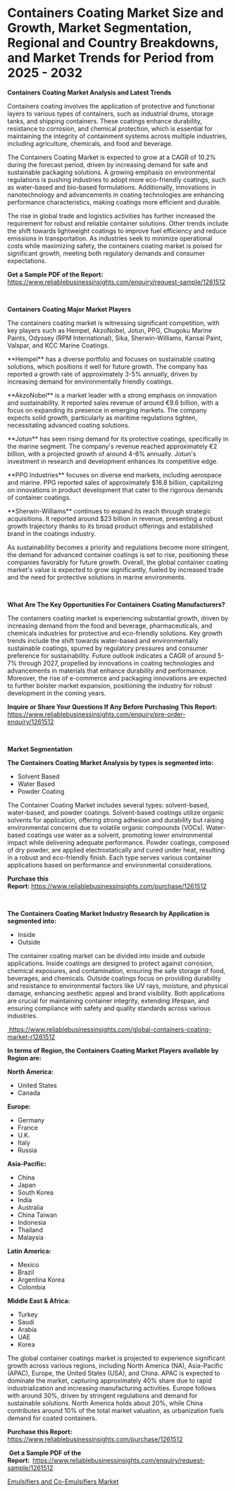 <p><h1>Containers Coating Market Size and Growth, Market Segmentation, Regional and Country Breakdowns, and Market Trends for Period from 2025 -  2032</h1></p><p><strong>Containers Coating Market Analysis and Latest Trends</strong></p>
<p><p>Containers coating involves the application of protective and functional layers to various types of containers, such as industrial drums, storage tanks, and shipping containers. These coatings enhance durability, resistance to corrosion, and chemical protection, which is essential for maintaining the integrity of containment systems across multiple industries, including agriculture, chemicals, and food and beverage.</p><p>The Containers Coating Market is expected to grow at a CAGR of 10.2% during the forecast period, driven by increasing demand for safe and sustainable packaging solutions. A growing emphasis on environmental regulations is pushing industries to adopt more eco-friendly coatings, such as water-based and bio-based formulations. Additionally, innovations in nanotechnology and advancements in coating technologies are enhancing performance characteristics, making coatings more efficient and durable.</p><p>The rise in global trade and logistics activities has further increased the requirement for robust and reliable container solutions. Other trends include the shift towards lightweight coatings to improve fuel efficiency and reduce emissions in transportation. As industries seek to minimize operational costs while maximizing safety, the containers coating market is poised for significant growth, meeting both regulatory demands and consumer expectations.</p></p>
<p><strong>Get a Sample PDF of the Report:&nbsp;</strong> <a href="https://www.reliablebusinessinsights.com/enquiry/request-sample/1261512?utm_campaign=2276&utm_medium=2&utm_source=Github&utm_content=ia&utm_term=03042025&utm_id=containers-coating">https://www.reliablebusinessinsights.com/enquiry/request-sample/1261512</a></p>
<p>&nbsp;</p>
<p><strong>Containers Coating Major Market Players</strong></p>
<p><p>The containers coating market is witnessing significant competition, with key players such as Hempel, AkzoNobel, Jotun, PPG, Chugoku Marine Paints, Odyssey (RPM International), Sika, Sherwin-Williams, Kansai Paint, Valspar, and KCC Marine Coatings.</p><p>**Hempel** has a diverse portfolio and focuses on sustainable coating solutions, which positions it well for future growth. The company has reported a growth rate of approximately 3-5% annually, driven by increasing demand for environmentally friendly coatings.</p><p>**AkzoNobel** is a market leader with a strong emphasis on innovation and sustainability. It reported sales revenue of around €9.6 billion, with a focus on expanding its presence in emerging markets. The company expects solid growth, particularly as maritime regulations tighten, necessitating advanced coating solutions.</p><p>**Jotun** has seen rising demand for its protective coatings, specifically in the marine segment. The company's revenue reached approximately €2 billion, with a projected growth of around 4-6% annually. Jotun's investment in research and development enhances its competitive edge.</p><p>**PPG Industries** focuses on diverse end markets, including aerospace and marine. PPG reported sales of approximately $16.8 billion, capitalizing on innovations in product development that cater to the rigorous demands of container coatings.</p><p>**Sherwin-Williams** continues to expand its reach through strategic acquisitions. It reported around $23 billion in revenue, presenting a robust growth trajectory thanks to its broad product offerings and established brand in the coatings industry.</p><p>As sustainability becomes a priority and regulations become more stringent, the demand for advanced container coatings is set to rise, positioning these companies favorably for future growth. Overall, the global container coating market's value is expected to grow significantly, fueled by increased trade and the need for protective solutions in marine environments.</p></p>
<p>&nbsp;</p>
<p><strong>What Are The Key Opportunities For Containers Coating Manufacturers?</strong></p>
<p><p>The containers coating market is experiencing substantial growth, driven by increasing demand from the food and beverage, pharmaceuticals, and chemicals industries for protective and eco-friendly solutions. Key growth trends include the shift towards water-based and environmentally sustainable coatings, spurred by regulatory pressures and consumer preference for sustainability. Future outlook indicates a CAGR of around 5-7% through 2027, propelled by innovations in coating technologies and advancements in materials that enhance durability and performance. Moreover, the rise of e-commerce and packaging innovations are expected to further bolster market expansion, positioning the industry for robust development in the coming years.</p></p>
<p><strong>Inquire or Share Your Questions If Any Before Purchasing This Report:</strong> <a href="https://www.reliablebusinessinsights.com/enquiry/pre-order-enquiry/1261512?utm_campaign=2276&utm_medium=2&utm_source=Github&utm_content=ia&utm_term=03042025&utm_id=containers-coating">https://www.reliablebusinessinsights.com/enquiry/pre-order-enquiry/1261512</a></p>
<p>&nbsp;</p>
<p><strong>Market Segmentation</strong></p>
<p><strong>The Containers Coating Market Analysis by types is segmented into:</strong></p>
<p><ul><li>Solvent Based</li><li>Water Based</li><li>Powder Coating</li></ul></p>
<p><p>The Container Coating Market includes several types: solvent-based, water-based, and powder coatings. Solvent-based coatings utilize organic solvents for application, offering strong adhesion and durability but raising environmental concerns due to volatile organic compounds (VOCs). Water-based coatings use water as a solvent, promoting lower environmental impact while delivering adequate performance. Powder coatings, composed of dry powder, are applied electrostatically and cured under heat, resulting in a robust and eco-friendly finish. Each type serves various container applications based on performance and environmental considerations.</p></p>
<p><strong>Purchase this Report:&nbsp;</strong><a href="https://www.reliablebusinessinsights.com/purchase/1261512?utm_campaign=2276&utm_medium=2&utm_source=Github&utm_content=ia&utm_term=03042025&utm_id=containers-coating">https://www.reliablebusinessinsights.com/purchase/1261512</a></p>
<p>&nbsp;</p>
<p><strong>The Containers Coating Market Industry Research by Application is segmented into:</strong></p>
<p><ul><li>Inside</li><li>Outside</li></ul></p>
<p><p>The container coating market can be divided into inside and outside applications. Inside coatings are designed to protect against corrosion, chemical exposures, and contamination, ensuring the safe storage of food, beverages, and chemicals. Outside coatings focus on providing durability and resistance to environmental factors like UV rays, moisture, and physical damage, enhancing aesthetic appeal and brand visibility. Both applications are crucial for maintaining container integrity, extending lifespan, and ensuring compliance with safety and quality standards across various industries.</p></p>
<p><a href="https://www.reliablebusinessinsights.com/global-containers-coating-market-r1261512?utm_campaign=2276&utm_medium=2&utm_source=Github&utm_content=ia&utm_term=03042025&utm_id=containers-coating">&nbsp;https://www.reliablebusinessinsights.com/global-containers-coating-market-r1261512</a></p>
<p><strong>In terms of Region, the Containers Coating Market Players available by Region are:</strong></p>
<p>
    <p> <strong> North America: </strong>
        <ul>
            <li>United States</li>
            <li>Canada</li>
        </ul>
        </p> 
    <p> <strong> Europe: </strong>
        <ul>
            <li>Germany</li>
            <li>France</li>
            <li>U.K.</li>
            <li>Italy</li>
            <li>Russia</li>
        </ul>
        </p> 
    <p> <strong> Asia-Pacific: </strong>
        <ul>
            <li>China</li>
            <li>Japan</li>
            <li>South Korea</li>
            <li>India</li>
            <li>Australia</li>
            <li>China Taiwan</li>
            <li>Indonesia</li>
            <li>Thailand</li>
            <li>Malaysia</li>
        </ul>
        </p> 
    <p> <strong> Latin America: </strong>
        <ul>
            <li>Mexico</li>
            <li>Brazil</li>
            <li>Argentina Korea</li>
            <li>Colombia</li>
        </ul>
        </p> 
    <p> <strong> Middle East & Africa: </strong>
        <ul>
            <li>Turkey</li>
            <li>Saudi</li>
            <li>Arabia</li>
            <li>UAE</li>
            <li>Korea</li>
        </ul>
    </p>
    </p>
<p><p>The global container coatings market is projected to experience significant growth across various regions, including North America (NA), Asia-Pacific (APAC), Europe, the United States (USA), and China. APAC is expected to dominate the market, capturing approximately 40% share due to rapid industrialization and increasing manufacturing activities. Europe follows with around 30%, driven by stringent regulations and demand for sustainable solutions. North America holds about 20%, while China contributes around 10% of the total market valuation, as urbanization fuels demand for coated containers.</p></p>
<p><strong>Purchase this Report: </strong><a href="https://www.reliablebusinessinsights.com/purchase/1261512?utm_campaign=2276&utm_medium=2&utm_source=Github&utm_content=ia&utm_term=03042025&utm_id=containers-coating">https://www.reliablebusinessinsights.com/purchase/1261512</a></p>
<p>&nbsp;<strong>Get a Sample PDF of the Report:&nbsp;&nbsp;</strong><a href="https://www.reliablebusinessinsights.com/enquiry/request-sample/1261512?utm_campaign=2276&utm_medium=2&utm_source=Github&utm_content=ia&utm_term=03042025&utm_id=containers-coating">https://www.reliablebusinessinsights.com/enquiry/request-sample/1261512</a></p>
<p><strong></strong></p>
<p><p><a href="https://github.com/dmitriyvo6rog/Market-Research-Report-List-1/blob/main/emulsifiers-and-co-emulsifiers-market.md?utm_campaign=2276&utm_medium=2&utm_source=Github&utm_content=ia&utm_term=03042025&utm_id=containers-coating">Emulsifiers and Co-Emulsifiers Market</a></p></p>